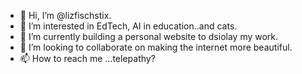 - 👋 Hi, I’m @lizfischstix.
- 👀 I’m interested in EdTech, AI in education..and cats.
- 🌱 I’m currently building a personal website to dsiolay my work.
- 💞️ I’m looking to collaborate on making the internet more beautiful.
- 📫 How to reach me ...telepathy?

<!---
lizfischstix/lizfischstix is a ✨ special ✨ repository because its `README.md` (this file) appears on your GitHub profile.
You can click the Preview link to take a look at your changes.
--->
